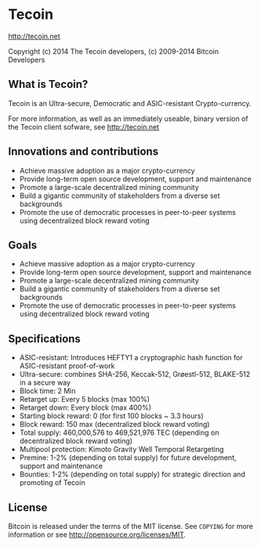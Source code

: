 Tecoin
================================

http://tecoin.net

Copyright (c) 2014 The Tecoin developers,
(c) 2009-2014 Bitcoin Developers

What is Tecoin?
----------------

Tecoin is an Ultra-secure, Democratic and ASIC-resistant Crypto-currency.

For more information, as well as an immediately useable, binary version of
the Tecoin client sofware, see http://tecoin.net

Innovations and contributions
-------

* Achieve massive adoption as a major crypto-currency
* Provide long-term open source development, support and maintenance
* Promote a large-scale decentralized mining community
* Build a gigantic community of stakeholders from a diverse set backgrounds
* Promote the use of democratic processes in peer-to-peer systems using decentralized block reward voting

Goals
-------------------

* Achieve massive adoption as a major crypto-currency
* Provide long-term open source development, support and maintenance
* Promote a large-scale decentralized mining community
* Build a gigantic community of stakeholders from a diverse set backgrounds
* Promote the use of democratic processes in peer-to-peer systems using decentralized block reward voting

Specifications
-------

* ASIC-resistant: Introduces HEFTY1 a cryptographic hash function for ASIC-resistant proof-of-work
* Ultra-secure: combines SHA-256, Keccak-512, Grøestl-512, BLAKE-512 in a secure way
* Block time: 2 Min
* Retarget up: Every 5 blocks (max 100%)
* Retarget down: Every block (max 400%)
* Starting block reward: 0 (for first 100 blocks ~ 3.3 hours)
* Block reward: 150 max (decentralized block reward voting)
* Total supply: 460,000,576 to 469,521,976 TEC (depending on decentralized block reward voting)
* Multipool protection: Kimoto Gravity Well Temporal Retargeting
* Premine: 1-2% (depending on total supply) for future development, support and maintenance
* Bounties: 1-2% (depending on total supply) for strategic direction and promoting of Tecoin



License
-------

Bitcoin is released under the terms of the MIT license. See `COPYING` for more
information or see http://opensource.org/licenses/MIT.
